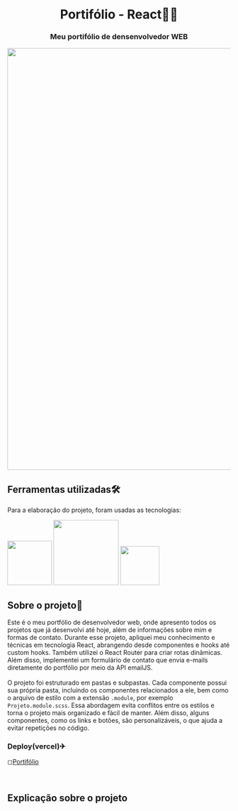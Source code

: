 <div> 
  <h1 align="center">Portifólio - React👨‍💻</h1> 
</div>

<div>
  <h3 align="center">Meu portifólio de densenvolvedor WEB</h3>
</div>

<div align='center'>
	<img src= "https://github.com/WillianOL/portifolio/assets/112639055/88c7e62d-0c2d-482b-a8dc-1110b572f70b" width='950px'>
</div>

## Ferramentas utilizadas🛠️

<div>
	<p>Para a elaboração do projeto, foram usadas as tecnologias:</p>
  <div>
    <img src= "https://img.shields.io/badge/React-20232A?style=for-the-badge&logo=react&logoColor=61DAFB" width='100px'>
    <img src= "https://img.shields.io/badge/JavaScript-323330?style=for-the-badge&logo=javascript&logoColor=F7DF1E" width='147px'>
    <img src= "https://img.shields.io/badge/Sass-CC6699?style=for-the-badge&logo=sass&logoColor=white" width='88px'>
  </div>
</div>


## Sobre o projeto📃
Este é o meu portfólio de desenvolvedor web, onde apresento todos os projetos que já desenvolvi até hoje, além de informações sobre mim e formas de contato. Durante esse projeto, apliquei meu conhecimento e técnicas em tecnologia React, abrangendo desde componentes e hooks até custom hooks. Também utilizei o React Router para criar rotas dinâmicas. Além disso, implementei um formulário de contato que envia e-mails diretamente do portfólio por meio da API emailJS.
 <br>
 <br>
O projeto foi estruturado em pastas e subpastas. Cada componente possui sua própria pasta, incluindo os componentes relacionados a ele, bem como o arquivo de estilo com a extensão `.module`, por exemplo `Projeto.module.scss`. Essa abordagem evita conflitos entre os estilos e torna o projeto mais organizado e fácil de manter. Além disso, alguns componentes, como os links e botões, são personalizáveis, o que ajuda a evitar repetições no código.
 
### Deploy(vercel)✈

◻<a href="https://portifolio-plum-psi.vercel.app/">Portifólio</a>

&nbsp;
&nbsp;

## Explicação sobre o projeto

